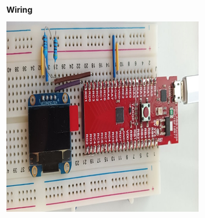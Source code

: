 ## Wiring

<p align="center">
  <img width="1600" height="500" src="https://github.com/rumenski11/MPLAB-Xpress-Board-PIC16F18877/blob/main/Documents/PIC16F_OLED_schematic.jpg">
</p>
